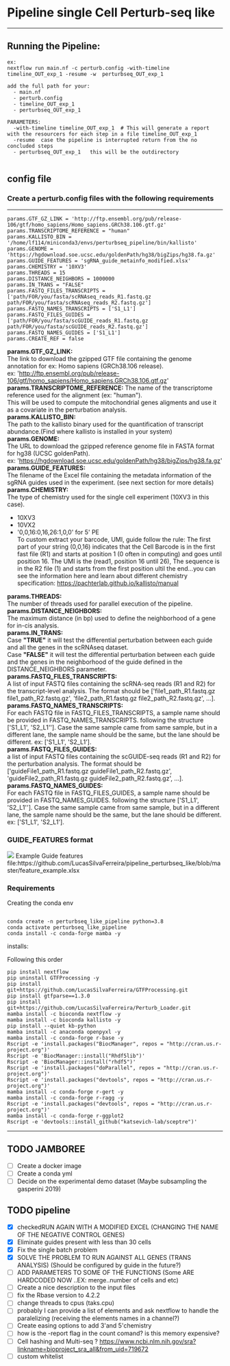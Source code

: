 # Pipeline single Cell Perturb-seq like
---
## Running the Pipeline:  


```
ex: 
nextflow run main.nf -c perturb.config -with-timeline timeline_OUT_exp_1 -resume -w  perturbseq_OUT_exp_1
```
```
add the full path for your:
  - main.nf
  - perturb.config
  - timeline_OUT_exp_1  
  - perturbseq_OUT_exp_1
```

```
PARAMETERS:  
  -with-timeline timeline_OUT_exp_1  # This will generate a report with the resourcers for each step in a file timeline_OUT_exp_1  
  -resume  case the pipeline is interrupted return from the no concluded steps 
  - perturbseq_OUT_exp_1   this will be the outdirectory 
  
```



## config file 
### Create a perturb.config files with the following requirements    
---
```
params.GTF_GZ_LINK = 'http://ftp.ensembl.org/pub/release-106/gtf/homo_sapiens/Homo_sapiens.GRCh38.106.gtf.gz'
params.TRANSCRIPTOME_REFERENCE = "human"
params.KALLISTO_BIN = '/home/lf114/miniconda3/envs/perturbseq_pipeline/bin/kallisto'
params.GENOME = 'https://hgdownload.soe.ucsc.edu/goldenPath/hg38/bigZips/hg38.fa.gz'
params.GUIDE_FEATURES = 'sgRNA_guide_metainfo_modified.xlsx'
params.CHEMISTRY = '10XV3'
params.THREADS = 15
params.DISTANCE_NEIGHBORS = 1000000
params.IN_TRANS = "FALSE"
params.FASTQ_FILES_TRANSCRIPTS = ['path/FOR/you/fasta/scRNAseq_reads_R1.fastq.gz path/FOR/you/fasta/scRNAseq_reads_R2.fastq.gz']
params.FASTQ_NAMES_TRANSCRIPTS = ['S1_L1']
params.FASTQ_FILES_GUIDES = ['path/FOR/you/fasta/scGUIDE_reads_R1.fastq.gz path/FOR/you/fasta/scGUIDE_reads_R2.fastq.gz'] 
params.FASTQ_NAMES_GUIDES = ['S1_L1']
params.CREATE_REF = false
```

__params.GTF_GZ_LINK:__  
The link to download the gzipped GTF file containing the genome annotation for ex: Homo sapiens (GRCh38.106 release).  
ex: 'http://ftp.ensembl.org/pub/release-106/gtf/homo_sapiens/Homo_sapiens.GRCh38.106.gtf.gz'  
__params.TRANSCRIPTOME_REFERENCE:__ 
The name of the transcriptome reference used for the alignment (ex: "human").  
This will be used to compute the mitochondrial genes aligments and use it as a covariate in the perturbation analysis.   
__params.KALLISTO_BIN:__   
The path to the kallisto binary used for the quantification of transcript abundance.(Find where kallisto is installed in your system)  
__params.GENOME:__   
The URL to download the gzipped reference genome file in FASTA format for hg38 (UCSC goldenPath).  
ex: 'https://hgdownload.soe.ucsc.edu/goldenPath/hg38/bigZips/hg38.fa.gz'  
__params.GUIDE_FEATURES:__  
The filename of the Excel file containing the metadata information of the sgRNA guides used in the experiment. (see next section for more details)  
__params.CHEMISTRY:__  
The type of chemistry used for the single cell experiment (10XV3 in this case).  
- 10XV3
- 10VX2
- '0,0,16:0,16,26:1,0,0' for 5' PE  
To custom extract your barcode, UMI, guide follow the rule: The first part of your string (0,0,16) indicates that the Cell Barcode is in the first fast file (R1) and starts at position 1 (0 often in computing) and goes until position 16. The UMI is the (read1, position 16 until 26), The sequence is in the R2 file (1) and starts from the first position ultil the end...you can see the information here and learn about  different chemistry specification: <link>https://pachterlab.github.io/kallisto/manual</link>

__params.THREADS:__  
The number of threads used for parallel execution of the pipeline.  
__params.DISTANCE_NEIGHBORS:__   
The maximum distance (in bp) used to define the neighborhood of a gene for in-cis analysis.    
__params.IN_TRANS:__  
Case __"TRUE"__ it will test the differential perturbation between each guide and all the genes in the scRNAseq dataset.  
Case __"FALSE"__ it will test the differential perturbation between each guide and the genes in the neighborhood of the guide defined in the DISTANCE_NEIGHBORS parameter.  
__params.FASTQ_FILES_TRANSCRIPTS:__      
A list of input FASTQ files containing the scRNA-seq reads (R1 and R2) for the transcript-level analysis. 
The format should be ['file1_path_R1.fastq.gz file1_path_R2.fastq.gz', 'file2_path_R1.fastq.gz file2_path_R2.fastq.gz', ...].  
__params.FASTQ_NAMES_TRANSCRIPTS:__     
For each FASTQ file in FASTQ_FILES_TRANSCRIPTS, a sample name should be provided in FASTQ_NAMES_TRANSCRIPTS. following the structure
['S1_L1', 'S2_L1'']. Case the same sample came from same sample, but in a different lane, the sample name should be the same,
 but the lane should be different. ex: ['S1_L1', 'S2_L1'].  
__params.FASTQ_FILES_GUIDES:__     
a list of input FASTQ files containing the scGUIDE-seq reads (R1 and R2) for the perturbation analysis.
The format should be ['guideFile1_path_R1.fastq.gz guideFile1_path_R2.fastq.gz', 'guideFile2_path_R1.fastq.gz guideFile2_path_R2.fastq.gz', ...].
__params.FASTQ_NAMES_GUIDES:__     
For each FASTQ file in FASTQ_FILES_GUIDES, a sample name should be provided in FASTQ_NAMES_GUIDES. following the structure
['S1_L1', 'S2_L1'']. Case the same sample came from same sample, but in a different lane, the sample name should be the same,
 but the lane should be different. ex: ['S1_L1', 'S2_L1'].





### GUIDE_FEATURES format

<image src="https://raw.githubusercontent.com/LucasSilvaFerreira/pipeline_perturbseq_like/master/image/feature_example.png">  
Example Guide features file:<link>https://github.com/LucasSilvaFerreira/pipeline_perturbseq_like/blob/master/feature_example.xlsx</link>  

 
### Requirements  
Creating the conda env

```

conda create -n perturbseq_like_pipeline python=3.8
conda activate perturbseq_like_pipeline
conda install -c conda-forge mamba -y
```

installs:

Following this order
```
pip install nextflow
pip uninstall GTFProcessing -y
pip install git+https://github.com/LucasSilvaFerreira/GTFProcessing.git
pip install gtfparse==1.3.0
pip install git+https://github.com/LucasSilvaFerreira/Perturb_Loader.git
mamba install -c bioconda nextflow -y
mamba install -c bioconda kallisto -y
pip install --quiet kb-python
mamba install -c anaconda openpyxl -y 
mamba install -c conda-forge r-base -y 
Rscript -e 'install.packages("BiocManager", repos = "http://cran.us.r-project.org")'
Rscript -e 'BiocManager::install("Rhdf5lib")'
Rscript -e 'BiocManager::install("rhdf5")'
Rscript -e 'install.packages("doParallel", repos = "http://cran.us.r-project.org")'
Rscript -e 'install.packages("devtools", repos = "http://cran.us.r-project.org")'
mamba install -c conda-forge r-gert -y 
mamba install -c conda-forge r-ragg -y
Rscript -e 'install.packages("devtools", repos = "http://cran.us.r-project.org")'
mamba install -c conda-forge r-ggplot2
Rscript -e 'devtools::install_github("katsevich-lab/sceptre")'
```

---

## TODO  JAMBOREE 

- [ ] Create a docker image  
- [ ] Create a conda yml  
- [ ] Decide on the experimental demo dataset (Maybe subsampling the gasperini 2019)  

## TODO pipeline

- [X]  checkedRUN AGAIN WITH A MODIFIED EXCEL (CHANGING THE NAME OF THE NEGATIVE CONTROL GENES)
- [X] Eliminate guides present with less than 30 cells
- [X] Fix the single batch problem 
- [X]  SOLVE THE PROBLEM TO RUN AGAINST ALL GENES (TRANS ANALYSIS) (Should be configured by guide in the future?)
- [ ]  ADD PARAMETERS TO SOME OF THE FUNCTIONS (Some ARE HARDCODED NOW ..EX: merge..number of cells and etc)
- [ ]  Create a nice description to the input files
- [ ]  fix the Rbase version to 4.2.2
- [ ]  change threads to cpus  (taks.cpu)
- [ ]  probably I can provide a list of elements and ask nextflow to handle the paralelizing (receiving the elements names in a channel?)
- [ ]  Create easing options to add 3'and 5'chemistry
- [ ]  how is the -report flag in the count comand? is this memory expensive?
- [ ]  Cell hashing and Multi-seq ? https://www.ncbi.nlm.nih.gov/sra?linkname=bioproject_sra_all&from_uid=719672
- [ ]  custom whitelist
